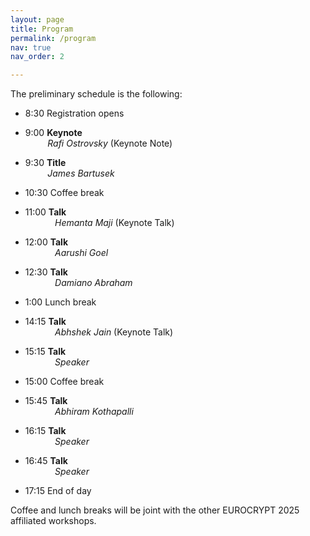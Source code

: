 ```yaml
---
layout: page
title: Program
permalink: /program
nav: true
nav_order: 2

---
```


The preliminary schedule is the following:

- 8:30	Registration opens

- 9:00	**Keynote** <br>
	&nbsp;&nbsp;&nbsp;&nbsp;&nbsp;&nbsp;&nbsp;&nbsp; *Rafi Ostrovsky* (Keynote Note)
- 9:30	**Title** <br>
	&nbsp;&nbsp;&nbsp;&nbsp;&nbsp;&nbsp;&nbsp;&nbsp; *James Bartusek* 

- 10:30 Coffee break

- 11:00	**Talk** <br>
	&nbsp;&nbsp;&nbsp;&nbsp;&nbsp;&nbsp;&nbsp;&nbsp;&nbsp;&nbsp;&nbsp; *Hemanta Maji* (Keynote Talk)
- 12:00 **Talk**	 <br>
	&nbsp;&nbsp;&nbsp;&nbsp;&nbsp;&nbsp;&nbsp;&nbsp;&nbsp;&nbsp;&nbsp; *Aarushi Goel*
- 12:30	**Talk**  <br>
	&nbsp;&nbsp;&nbsp;&nbsp;&nbsp;&nbsp;&nbsp;&nbsp;&nbsp;&nbsp;&nbsp; *Damiano Abraham*

- 1:00 Lunch break

- 14:15 **Talk** <br>
	&nbsp;&nbsp;&nbsp;&nbsp;&nbsp;&nbsp;&nbsp;&nbsp;&nbsp;&nbsp;&nbsp; *Abhshek Jain* (Keynote Talk)
- 15:15 **Talk**<br>
	&nbsp;&nbsp;&nbsp;&nbsp;&nbsp;&nbsp;&nbsp;&nbsp;&nbsp;&nbsp;&nbsp; *Speaker*

- 15:00 Coffee break

- 15:45 **Talk** <br>
	&nbsp;&nbsp;&nbsp;&nbsp;&nbsp;&nbsp;&nbsp;&nbsp;&nbsp;&nbsp;&nbsp; *Abhiram Kothapalli*
- 16:15 **Talk** <br>
	&nbsp;&nbsp;&nbsp;&nbsp;&nbsp;&nbsp;&nbsp;&nbsp;&nbsp;&nbsp;&nbsp; *Speaker*
- 16:45 **Talk**<br>
	&nbsp;&nbsp;&nbsp;&nbsp;&nbsp;&nbsp;&nbsp;&nbsp;&nbsp;&nbsp;&nbsp; *Speaker*

- 17:15 End of day  

Coffee and lunch breaks will be joint with the other EUROCRYPT 2025 affiliated workshops.

